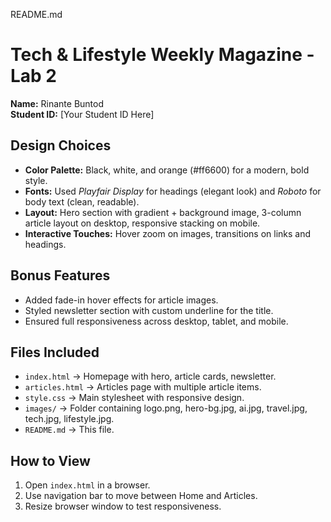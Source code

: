 README.md

# Tech & Lifestyle Weekly Magazine - Lab 2  

**Name:** Rinante Buntod  
**Student ID:** [Your Student ID Here]  

## Design Choices  
- **Color Palette:** Black, white, and orange (#ff6600) for a modern, bold style.  
- **Fonts:** Used *Playfair Display* for headings (elegant look) and *Roboto* for body text (clean, readable).  
- **Layout:** Hero section with gradient + background image, 3-column article layout on desktop, responsive stacking on mobile.  
- **Interactive Touches:** Hover zoom on images, transitions on links and headings.  

## Bonus Features  
- Added fade-in hover effects for article images.  
- Styled newsletter section with custom underline for the title.  
- Ensured full responsiveness across desktop, tablet, and mobile.  

## Files Included  
- `index.html` → Homepage with hero, article cards, newsletter.  
- `articles.html` → Articles page with multiple article items.  
- `style.css` → Main stylesheet with responsive design.  
- `images/` → Folder containing logo.png, hero-bg.jpg, ai.jpg, travel.jpg, tech.jpg, lifestyle.jpg.  
- `README.md` → This file.  

## How to View  
1. Open `index.html` in a browser.  
2. Use navigation bar to move between Home and Articles.  
3. Resize browser window to test responsiveness.  
